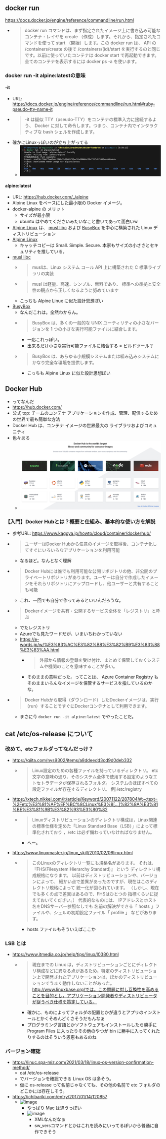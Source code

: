 ## docker run
https://docs.docker.jp/engine/reference/commandline/run.html
- >docker run コマンドは、まず指定されたイメージ上に書き込み可能なコンテナ・レイヤを create （作成）します。それから、指定されたコマンドを使って start （開始）します。この docker run は、 API の /containers/create の後で /containers/(id)/start を実行するのと同じです。以前に使っていたコンテナは docker start で再起動できます。全てのコンテナを表示するには docker ps -a を使います。

### docker run -it alpine:latestの意味
#### -it
- URL: https://docs.docker.jp/engine/reference/commandline/run.html#ruby-pseudo-tty-name-it
- >-it は疑似 TTY（pseudo-TTY）をコンテナの標準入力に接続するよう、 Docker に対して命令します。つまり、コンテナ内でインタラクティブな bash シェルを作成します。
- 確かにLinuxっぽいのが立ち上がってる
  - ![起動したコンテナ](images/first_container.png)

#### alpine:latest
- URL: https://hub.docker.com/_/alpine
- Alpine Linux をベースにした最小限の Docker イメージ。
- docker-alpine の メリット
  - サイズが最小限
  - ubuntu はやめてくださいみたいなこと書いてあって面白いw
- [Alpine Linux](https://alpinelinux.org/) は、 [musl libc](https://musl.libc.org/) および [BusyBox](https://www.busybox.net/) を中心に構築された Linux ディストリビューション
- [Alpine Linux](https://alpinelinux.org/)
  - キャッチコピーは Small. Simple. Secure. 本家もサイズの小ささとセキュリティを推している。
- [musl libc](https://musl.libc.org/)
  - >muslは、Linux システム コール API 上に構築された C 標準ライブラリの実装
  - >musl は軽量、高速、シンプル、無料であり、 標準への準拠と安全性の観点から正しくなるように努めています
  - こっちも Alpine Linux に似た設計思想ぽい
- [BusyBox](https://www.busybox.net/)
  - なんだこれは。全然わからん。
  - > BusyBox は、多くの一般的な UNIX ユーティリティの小さなバージョンを 1 つの小さな実行可能ファイルに結合します。
    - 一応これっぽい。
    - 出来るだけ小さな実行可能ファイルに結合する = ビルドツール？
  - > BusyBox は、あらゆる小規模システムまたは組み込みシステムにかなり完全な環境を提供します。
    - こっちも Alpine Linux に似た設計思想ぽい


## Docker Hub
- ってなんだ
- https://hub.docker.com/
- 公式 top: チームのコンテナ アプリケーションを作成、管理、配信するための世界で最も簡単な方法
- Docker Hub は、コンテナ イメージの世界最大の
ライブラリおよびコミュニティ
- 色々ある
  - ![Docker Hubに存在するイメージ?の例](images/image_docker_hub.png)

### 【入門】Docker Hubとは？概要と仕組み、基本的な使い方を解説
- 参考URL: https://www.kagoya.jp/howto/cloud/container/dockerhub/
- >ユーザーはDocker Hubから任意のイメージを取得後、コンテナ化してすぐにいろいろなアプリケーションを利用可能
  - なるほど。なんとなく理解
- >Docker Hubには誰でも利用可能な公開リポジトリの他、非公開のプライベートリポジトリがあります。ユーザーは自分で作成したイメージをそれらリポジトリにアップロードし、他ユーザーと共有することも可能
  - これ、一回でも自分で作ってみるといいんだろうな。

- >Dockerイメージを共有・公開するサービス全体を「レジストリ」と呼ぶ
  - でたレジストリ
  - Azureでも見たワードだが、いまいちわかっていない
  - https://e-words.jp/w/%E3%83%AC%E3%82%B8%E3%82%B9%E3%83%88%E3%83%AA.html
    - >外部から情報の登録を受け付け、まとめて保管しておくシステムや機関のことを意味することが多い。
    - そのままの意味だった。ってことは、 Azure Container Registry もそのままいろんなイメージを保管するサービスを指しているのかな。

- >Docker Hubから取得（ダウンロード）したDockerイメージは、実行（run）することですぐにDockerコンテナとして利用できます。
  - まさに今 `docker run -it alpine:latest` でやったことだ。

## cat /etc/os-release について
### 改めて、etcフォルダってなんだっけ？
- https://qiita.com/nys9302/items/a8ddeedd3cd9d0deb332
  - > Linux設定のための各種ファイルを持っているディレクトリ。 etc 文字の意味の通り、そのシステム全体で使用する設定のようなエトセトラデータが保存されるフォルダ。
システムのほぼすべての設定ファイルが存在するディレクトリ。
例)/etc/registry
- https://xtech.nikkei.com/it/article/Keyword/20071122/287804/#:~:text=%2Fetc%E3%81%AF%EF%BC%8CLinux%E3%8[…]%82%8A%E3%81%BE%E3%81%9B%E3%82%93%E3%80%82
  - >Linuxディストリビューションのディレクトリ構成は，Linux関連の標準仕様を定めた「Linux Standard Base（LSB）」によって標準化されており ，/etc は必ず備わっていなければなりません。
    - へー。

- https://www.linuxmaster.jp/linux_skill/2010/02/06linux.html
  - > このLinuxのディレクトリ一覧にも規格名があります。
    > それは、『FHS(Filesystem Hierarchy Standard)』 という
    > ディレクトリ構成規格になります。
    > 以前はディストリビューションや、バージョンによって、
    > 細かい点で差異があったのですが、現在はこのディレクトリ規格によって
    > 統一化が図られています。
    > （しかし、現在でも多くの点で差異はあるので、FHSはひとつの
    > 指標くらいに捉えておいてください。）
    > 代表的なものには、 IPアドレスとホスト名をDNSサーバー参照なしでも
    > 名前の解決ができる「 hosts 」ファイルや、シェルの初期設定ファイル「 profile 」
    > などがあります。
    - hosts ファイルもそういえばここか

### LSB とは
- https://www.itmedia.co.jp/help/tips/linux/l0380.html
  - > 現在までの Linux は，ディストリビューションごとにディレクトリ構成などに異なる点があるため，特定のディストリビューション上で開発されたアプリケーションは，ほかのディストリビューションでうまく動作しないことがあった。http://www.linuxbase.org/では，この問題に対し互換性を高めることを目的とし，アプリケーション開発者やディストリビュータが従うべき仕様を策定している。
    - 確かに、ものによってフォルダの配置とかが違うとアプリのインストールとかくそめんどくさそうだもんなぁ
    - プログラミング言語とかソフトウェアもインストールしたら勝手に Program Files に入ったりその他のやつが bin に勝手に入ってくれたりするのはそういう恩恵もあるのね
   
### バージョン確認
- https://linuc.spa-miz.com/2021/03/18/linux-os-version-confirmation-method/
  - cat /etc/os-release
  - でバージョンを確認できる Linux OS は多そう。
  - 仮に os-release って名前じゃなくても、その他の名前で etc フォルダのどこかには存在しそう。
- https://ichibariki.com/entry/2017/01/14/120857
  - ![image](https://github.com/ittyi/pracDocker/assets/62760395/bb107c87-223b-4f06-a2d9-55e85b0e5780)
    - やっぱり Mac は違うっぽい
    - ![image](https://github.com/ittyi/pracDocker/assets/62760395/22b6ccc9-412b-4215-95c6-aa7251c31df8)
      - XMLなんだなぁ
      - sw_versコマンドとかはこれを読みにいってるぽいから普通に自作できそう

